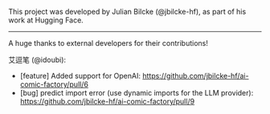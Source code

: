 This project was developed by Julian Bilcke (@jbilcke-hf), as part of his work at Hugging Face.

------------------------------------------

A huge thanks to external developers for their contributions! 

艾逗笔 (@idoubi):
- [feature] Added support for OpenAI: https://github.com/jbilcke-hf/ai-comic-factory/pull/6
- [bug] predict import error (use dynamic imports for the LLM provider): https://github.com/jbilcke-hf/ai-comic-factory/pull/9

